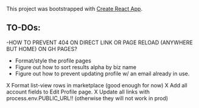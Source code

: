 This project was bootstrapped with [Create React App](https://github.com/facebook/create-react-app).

## TO-DOs:

-HOW TO PREVENT 404 ON DIRECT LINK OR PAGE RELOAD (ANYWHERE BUT HOME) ON GH PAGES?

- Format/style the profile pages
- Figure out how to sort results alpha by biz name
- Figure out how to prevent updating profile w/ an email already in use.

X Format list-view rows in marketplace (good enough for now)
X Add all account fields to Edit Profile page.
X Update all links with process.env.PUBLIC_URL!! (otherwise they will not work in prod)
